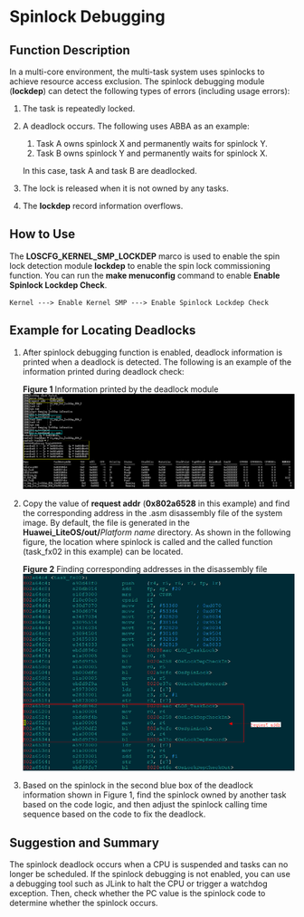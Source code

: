 # Spinlock Debugging<a name="EN-US_TOPIC_0312244444"></a>

## Function Description<a name="en-us_topic_0291373015_section177518092"></a>

In a multi-core environment, the multi-task system uses spinlocks to achieve resource access exclusion. The spinlock debugging module \(**lockdep**\) can detect the following types of errors \(including usage errors\):

1.  The task is repeatedly locked.
2.  A deadlock occurs. The following uses ABBA as an example:

    1.  Task A owns spinlock X and permanently waits for spinlock Y.
    2.  Task B owns spinlock Y and permanently waits for spinlock X.

    In this case, task A and task B are deadlocked.

3.  The lock is released when it is not owned by any tasks.
4.  The  **lockdep**  record information overflows.

## How to Use<a name="en-us_topic_0291373015_section933612101390"></a>

The  **LOSCFG\_KERNEL\_SMP\_LOCKDEP**  marco is used to enable the spin lock detection module  **lockdep**  to enable the spin lock commissioning function. You can run the  **make menuconfig**  command to enable  **Enable Spinlock Lockdep Check**.

```
Kernel ---> Enable Kernel SMP ---> Enable Spinlock Lockdep Check
```

## Example for Locating Deadlocks<a name="en-us_topic_0291373015_section17225714192818"></a>

1.  After spinlock debugging function is enabled, deadlock information is printed when a deadlock is detected. The following is an example of the information printed during deadlock check:

    **Figure  1**  Information printed by the deadlock module<a name="en-us_topic_0291373015_f6bb63b55c1874aebb9e4a4a0cdc1f9f7"></a>  
    ![](figures/deadlock_information_in_lockdep.png)

2.  Copy the value of  **request addr**  \(**0x802a6528**  in this example\) and find the corresponding address in the .asm disassembly file of the system image. By default, the file is generated in the  **Huawei\_LiteOS/out/**_Platform name_  directory. As shown in the following figure, the location where spinlock is called and the called function \(task\_fx02 in this example\) can be located.

    **Figure  2**  Finding corresponding addresses in the disassembly file<a name="en-us_topic_0291373015_fdbc53a06347c4cfb9ba13da71c3bbe31"></a>  
    ![](figures/find_addr_for_spinlock_deadlock.png)

3.  Based on the spinlock in the second blue box of the deadlock information shown in Figure 1, find the spinlock owned by another task based on the code logic, and then adjust the spinlock calling time sequence based on the code to fix the deadlock.

## Suggestion and Summary<a name="en-us_topic_0291373015_scd8cd435b7724e46b5301f98880d0c84"></a>

The spinlock deadlock occurs when a CPU is suspended and tasks can no longer be scheduled. If the spinlock debugging is not enabled, you can use a debugging tool such as JLink to halt the CPU or trigger a watchdog exception. Then, check whether the PC value is the spinlock code to determine whether the spinlock occurs.

